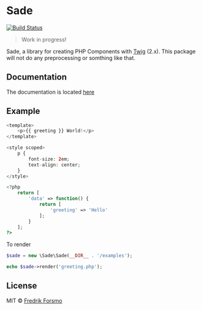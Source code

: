 # Sade

[![Build Status](https://travis-ci.org/sadephp/sade.svg?branch=master)](https://travis-ci.org/sadephp/sade)

> Work in progress!

Sade, a library for creating PHP Components with [Twig](https://twig.symfony.com/doc/2.x/) (2.x). This package will not do any preprocessing or somthing like that.

## Documentation

The documentation is located [here](https://github.com/sadephp/sade/blob/master/docs/index.md)

## Example

```php
<template>
    <p>{{ greeting }} World!</p>
</template>

<style scoped>
    p {
        font-size: 2em;
        text-align: center;
    }
</style>

<?php
    return [
        'data' => function() {
            return [
                'greeting' => 'Hello'
            ];
        }
    ];
?>
```

To render

```php
$sade = new \Sade\Sade(__DIR__ . '/examples');

echo $sade->render('greeting.php');
```

## License

MIT © [Fredrik Forsmo](https://github.com/frozzare)